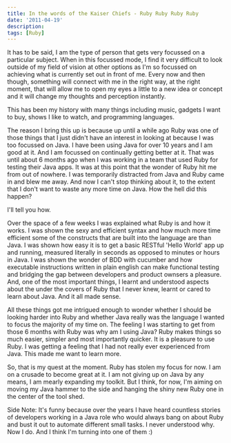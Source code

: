```yaml
---
title: In the words of the Kaiser Chiefs - Ruby Ruby Ruby Ruby
date: '2011-04-19'
description:
tags: [Ruby]
---
```


It has to be said, I am the type of person that gets very focussed on a particular subject. When in this focussed mode, I find it very difficult to look outside of my field of vision at other options as I'm so focussed on achieving what is currently set out in front of me. Every now and then though, something will connect with me in the right way, at the right moment, that will allow me to open my eyes a little to a new idea or concept and it will change my thoughts and perception instantly.

This has been my history with many things including music, gadgets I want to buy, shows I like to watch, and programming languages.

The reason I bring this up is because up until a while ago Ruby was one of those things that I just didn't have an interest in looking at because I was too focussed on Java. I have been using Java for over 10 years and I am good at it. And I am focussed on continually getting better at it. That was until about 6 months ago when I was working in a team that used Ruby for testing their Java apps. It was at this point that the wonder of Ruby hit me from out of nowhere. I was temporarily distracted from Java and Ruby came in and blew me away. And now I can't stop thinking about it, to the extent that I don't want to waste any more time on Java. How the hell did this happen?

I'll tell you how. 

Over the space of a few weeks I was explained what Ruby is and how it works. I was shown the sexy and efficient syntax and how much more time efficient some of the constructs that are built into the language are than Java. I was shown how easy it is to get a basic RESTful 'Hello World' app up and running, measured literally in seconds as opposed to minutes or hours in Java. I was shown the wonder of BDD with cucumber and how executable instructions written in plain english can make functional testing and bridging the gap between developers and product ownsers a pleasure. And, one of the most important things, I learnt and understood aspects about the under the covers of Ruby that I never knew, learnt or cared to learn about Java. And it all made sense. 

All these things got me intrigued enough to wonder whether I should be looking harder into Ruby and whether Java really was the language I wanted to focus the majority of my time on. The feeling I was starting to get from those 6 months with Ruby was why am I using Java?  Ruby makes things so much easier, simpler and most importantly quicker. It is a pleasure to use Ruby. I was getting a feeling that I had not really ever experienced from Java. This made me want to learn more.

So, that is my quest at the moment. Ruby has stolen my focus for now. I am on a crusade to become great at it. I am not giving up on Java by any means, I am mearly expanding my toolkit. But I think, for now, I'm aiming on moving my Java hammer to the side and hanging the shiny new Ruby one in the center of the tool shed. 

Side Note: It's funny because over the years I have heard countless stories of developers working in a Java role who would always bang on about Ruby and bust it out to automate different small tasks. I never understood why. Now I do. And I think I'm turning into one of them :)
